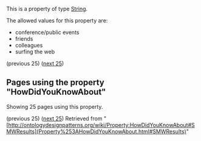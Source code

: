 This is a property of type [String](../Type/String.md "Type:String").


The allowed values for this property are:



* conference/public events
* friends
* colleagues
* surfing the web



  

(previous 25) ([next 25](http://ontologydesignpatterns.org/wiki/index.php?title=Property:HowDidYouKnowAbout&from=AlexConst%C3%A2ncio#SMWResults "Property:HowDidYouKnowAbout"))
## Pages using the property "HowDidYouKnowAbout"


Showing 25 pages using this property.


(previous 25) ([next 25](http://ontologydesignpatterns.org/wiki/index.php?title=Property:HowDidYouKnowAbout&from=AlexConst%C3%A2ncio#SMWResults "Property:HowDidYouKnowAbout"))
Retrieved from "[http://ontologydesignpatterns.org/wiki/Property:HowDidYouKnowAbout#SMWResults](Property%253AHowDidYouKnowAbout.html#SMWResults)"